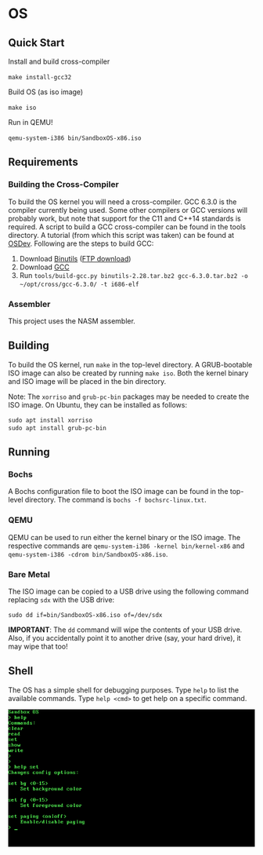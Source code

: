 # OS

## Quick Start

Install and build cross-compiler

`make install-gcc32`

Build OS (as iso image)

`make iso`

Run in QEMU!

`qemu-system-i386 bin/SandboxOS-x86.iso`

## Requirements

### Building the Cross-Compiler

To build the OS kernel you will need a cross-compiler.
GCC 6.3.0 is the compiler currently being used.
Some other compilers or GCC versions will probably work, but note that support for the C11 and C++14 standards is required.
A script to build a GCC cross-compiler can be found in the tools directory.
A tutorial (from which this script was taken) can be found at [OSDev](http://wiki.osdev.org/GCC_Cross-Compiler).
Following are the steps to build GCC:

1. Download [Binutils](https://www.gnu.org/software/binutils/) ([FTP download](http://ftp.gnu.org/gnu/binutils/))
2. Download [GCC](https://gcc.gnu.org/)
3. Run `tools/build-gcc.py binutils-2.28.tar.bz2 gcc-6.3.0.tar.bz2 -o ~/opt/cross/gcc-6.3.0/ -t i686-elf`

### Assembler

This project uses the NASM assembler.


## Building

To build the OS kernel, run `make` in the top-level directory. A GRUB-bootable ISO image can also be created by running `make iso`. Both the kernel binary and ISO image will be placed in the bin directory.

Note: The `xorriso` and `grub-pc-bin` packages may be needed to create the ISO image.
On Ubuntu, they can be installed as follows:
```
sudo apt install xorriso
sudo apt install grub-pc-bin
```


## Running

### Bochs

A Bochs configuration file to boot the ISO image can be found in the top-level directory.
The command is `bochs -f bochsrc-linux.txt`.

### QEMU

QEMU can be used to run either the kernel binary or the ISO image. The respective commands are
`qemu-system-i386 -kernel bin/kernel-x86`
and
`qemu-system-i386 -cdrom bin/SandboxOS-x86.iso`.

### Bare Metal

The ISO image can be copied to a USB drive using the following command replacing `sdx` with the USB drive:

```
sudo dd if=bin/SandboxOS-x86.iso of=/dev/sdx
```

**IMPORTANT**: The `dd` command will wipe the contents of your USB drive. Also, if you accidentally point it to another drive (say, your hard drive), it may wipe that too!


## Shell

The OS has a simple shell for debugging purposes. Type `help` to list the available commands. Type `help <cmd>` to get help on a specific command.

![help command](./docs/screenShots/cmd_help.png "help command")
